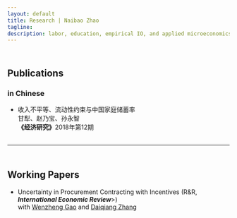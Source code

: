 ```yaml
---
layout: default
title: Research | Naibao Zhao
tagline:
description: labor, education, empirical IO, and applied microeconomics.
---
```


## <br/> Publications
### in Chinese

<!-- #### <a name="pub"></a>publications -->

<!-- ##### in Chinese -->

- 收入不平等、流动性约束与中国家庭储蓄率<br/> 
  甘犁、赵乃宝、孙永智<br/> 
  <strong>《经济研究》</strong>2018年第12期<br/><br/>



<!-- * Email: [foo@xyz.com](mailto:foo@xyz.com) -->

<!-- * Phone: [+91-123123](tel:+91-123123) -->

---

## <br/> Working Papers

- Uncertainty in Procurement Contracting with Incentives (R&R, <strong><em>International Economic Review</em></strong>>) <br/> 
  with <a href="http://wenzhenggao.weebly.com" target="_blank"> Wenzheng Gao</a> and <a href="http://daiqiangzhang.weebly.com" target="_blank"> Daiqiang Zhang</a><br/>
<!-- 
  <code>[<a href="{{ BASE_PATH }}/research/Gao_Zhang_Zhao_2019_uncertainty.pdf">link to latest draft</a>] | [<a href="{{ BASE_PATH }}/research/uncertainty_2019.pdf">slides</a>]</code><br/> -->

<!-- 
- Income Inequality, Liquidity Constraints, and China's Household Savings <br/> 
  with <a href="http://people.tamu.edu/~ganli/" target="_blank"> Li Gan</a> and <a href="http://yongzhisun.com" target="_blank"> Yongzhi Sun</a><br/>
  <!-- <code>link to latest draft | slides</code> <br/> -->
<!-- 
<code>[new draft coming soon]</code> <br/>
  
<!--   
- Sender’s Pre-announcement in Private Experimentation <br/> 
  with <a href="http://www.fuwentao.com" target="_blank"> Wentao Fu</a> and Meng Sun<br/>
  <!-- <code>link to latest draft | slides</code> <br/> -->
<!--   <code>[new draft coming soon]</code> <br/><br/> 
  <!-- <code>[<a href="{{ BASE_PATH }}/research/Fu_Sun_Zhao_2019_private_exp.pdf">link to latest draft</a>]</code> <br/><br/> -->
  
<!--  
- The Role of Lead Investors in Fundraising Performance of Equity Crowdfunding: Evidence from China <br/> 
  with <a href="http://gs.swufe.edu.cn/home/school/teacher/info?programaid=29&tid=384" target="_blank"> Tao Shen</a> and Fan Fan<br/>
   <code>link to latest draft | slides</code> <br/> -->
<!-- 
  <code>[new draft coming soon]</code> 
  <br/><br/> -->

<!-- > 221B, Baker Street
> -->

<!--
##  <br/> Work in Progress
<!--
- Parent-Child Interactions: Expectation and Reality - A Structural Model and Estimation<br/>
  with <a href="http://yongzhisun.com" target="_blank"> Yongzhi Sun</a><br/>
<!--
- The Human Capital Formation of Left-Behind Children in China: A Structural Model and Estimation<br/>
  with <a href="http://yongzhisun.com" target="_blank"> Yongzhi Sun</a><br/><br/><br/>


<!-- 1. [Facebook](#) -->

